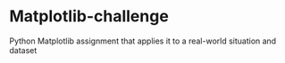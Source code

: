 # Matplotlib-challenge
Python Matplotlib assignment that applies it to a real-world situation and dataset
